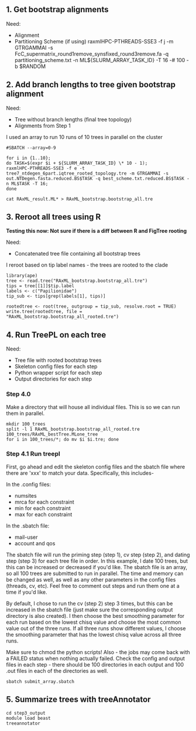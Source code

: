 ## 1. Get bootstrap alignments

Need:
* Alignment
* Partitioning Scheme (if using)
raxmlHPC-PTHREADS-SSE3 -f j -m GTRGAMMAI -s FcC_supermatrix_round1remove_synsfixed_round3remove.fa -q partitioning_scheme.txt -n ML${SLURM_ARRAY_TASK_ID} -T 16 -# 100 -b $RANDOM
## 2. Add branch lengths to tree given bootstrap alignment

Need:
 * Tree without branch lengths (final tree topology)
 * Alignments from Step 1
 
 I used an array to run 10 runs of 10 trees in parallel on the cluster
```
#SBATCH --array=0-9

for i in {1..10};
do TASK=$(expr $i + ${SLURM_ARRAY_TASK_ID} \* 10 - 1);
raxmlHPC-PTHREADS-SSE3 -f e -t tree7_ntdegen_6part.iqtree_rooted_topology.tre -m GTRGAMMAI -s out.NTDegen.fasta.reduced.BS$TASK -q best_scheme.txt.reduced.BS$TASK -n ML$TASK -T 16;
done

cat RAxML_result.ML* > RAxML_bootstrap.bootstrap_all.tre
```
## 3. Reroot all trees using R

**Testing this now: Not sure if there is a diff between R and FigTree rooting**

Need:

* Concatenated tree file containing all bootstrap trees

I reroot based on tip label names - the trees are rooted to the clade
```"Papilionidae"
library(ape)
tree <- read.tree("RAxML_bootstrap.bootstrap_all.tre")
tips = tree[[1]]$tip.label
labels <- c("Papilionidae")
tip_sub <- tips[grep(labels[1], tips)]

rootedtree <- root(tree, outgroup = tip_sub, resolve.root = TRUE)
write.tree(rootedtree, file = "RAxML_bootstrap.bootstrap_all_rooted.tre")
```
## 4. Run TreePL on each tree

Need:

* Tree file with rooted bootstrap trees
* Skeleton config files for each step
* Python wrapper script for each step
* Output directories for each step

### Step 4.0

Make a directory that will house all individual files. This is so we can run them in parallel.
```
mkdir 100_trees
split -l 1 RAxML_bootstrap.bootstrap_all_rooted.tre 100_trees/RAxML_bestTree.MLone_tree
for i in 100_trees/*; do mv $i $i.tre; done
```
### Step 4.1 Run treepl

First, go ahead and edit the skeleton config files and the sbatch file where there are 'xxx' to match your data. Specifically, this includes-

In the .config files:
* numsites
* mrca for each constraint
* min for each constraint
* max for each constraint

In the .sbatch file:
* mail-user
* account and qos

The sbatch file will run the priming step (step 1), cv step (step 2), and dating step (step 3) for each tree file in order. In this example, I date 100 trees, but this can be increased or decreased if you'd like. The sbatch file is an array, so all 100 trees are submitted to run in parallel. The time and memory can be changed as well, as well as any other parameters in the config files (threads, cv, etc). Feel free to comment out steps and run them one at a time if you'd like.

By default, I chose to run the cv (step 2) step 3 times, but this can be increased in the sbatch file (just make sure the corresponding output directory is also created). I then choose the best smoothing parameter for each run based on the lowest chisq value and choose the most common value out of the three runs. If all three runs show different values, I choose the smoothing parameter that has the lowest chisq value across all three runs.

Make sure to chmod the python scripts! Also - the jobs may come back with a FAILED status when nothing actually failed. Check the config and output files in each step - there should be 100 directories in each output and 100 .out files in each of the directories as well. 

```
sbatch submit_array.sbatch
```
## 5. Summarize trees with treeAnnotator
```
cd step3_output
module load beast
treeannotator
```